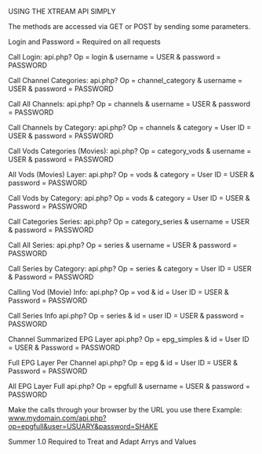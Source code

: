 USING THE XTREAM API SIMPLY

The methods are accessed via GET or POST by sending some parameters.

Login and Password = Required on all requests

Call Login: api.php? Op = login & username = USER & password = PASSWORD

Call Channel Categories: api.php? Op = channel_category & username = USER & password = PASSWORD

Call All Channels: api.php? Op = channels & username = USER & password = PASSWORD

Call Channels by Category: api.php? Op = channels & category = User ID = USER & password = PASSWORD

Call Vods Categories (Movies): api.php? Op = category_vods & username = USER & password = PASSWORD

All Vods (Movies) Layer: api.php? Op = vods & category = User ID = USER & password = PASSWORD

Call Vods by Category: api.php? Op = vods & category = User ID = USER & Password = PASSWORD

Call Categories Series: api.php? Op = category_series & username = USER & password = PASSWORD

Call All Series: api.php? Op = series & username = USER & password = PASSWORD

Call Series by Category: api.php? Op = series & category = User ID = USER & Password = PASSWORD

Calling Vod (Movie) Info: api.php? Op = vod & id = User ID = USER & Password = PASSWORD

Call Series Info api.php? Op = series & id = user ID = USER & password = PASSWORD

Channel Summarized EPG Layer api.php? Op = epg_simples & id = User ID = USER & Password = PASSWORD

Full EPG Layer Per Channel api.php? Op = epg & id = User ID = USER & Password = PASSWORD

All EPG Layer Full api.php? Op = epgfull & username = USER & password = PASSWORD

Make the calls through your browser by the URL you use there Example: www.mydomain.com/api.php?op=epgfull&user=USUARY&password=SHAKE

Summer 1.0 Required to Treat and Adapt Arrys and Values
